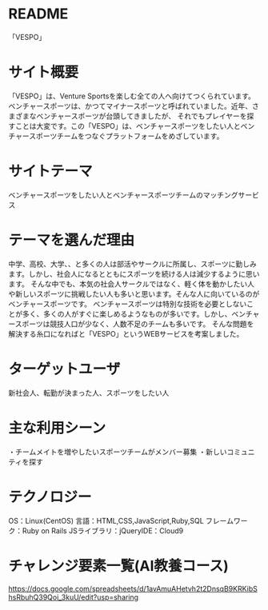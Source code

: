 # README
  「VESPO」
  
# サイト概要
  「VESPO」は、Venture Sportsを楽しむ全ての人へ向けてつくられています。
  ベンチャースポーツは、かつてマイナースポーツと呼ばれていました。近年、さまざまなベンチャースポーツが台頭してきましたが、
  それでもプレイヤーを探すことは大変です。この「VESPO」は、ベンチャースポーツをしたい人とベンチャースポーツチームをつなぐプラットフォームをめざしています。
  
# サイトテーマ
  ベンチャースポーツをしたい人とベンチャースポーツチームのマッチングサービス
  
# テーマを選んだ理由
  中学、高校、大学、、と多くの人は部活やサークルに所属し、スポーツに勤しみます。しかし、社会人になるとともにスポーツを続ける人は減少するように思います。
  そんな中でも、本気の社会人サークルではなく、軽く体を動かしたい人や新しいスポーツに挑戦したい人も多いと思います。そんな人に向いているのがベンチャースポーツです。
  ベンチャースポーツは特別な技術を必要としないことが多く、多くの人がすぐに楽しめるようなものが多いです。しかし、ベンチャースポーツは競技人口が少なく、人数不足のチームも多いです。
  そんな問題を解決する糸口になればと「VESPO」というWEBサービスを考案しました。

# ターゲットユーザ
  新社会人、転勤が決まった人、スポーツをしたい人

# 主な利用シーン
  ・チームメイトを増やしたいスポーツチームがメンバー募集
  ・新しいコミュニティを探す

# テクノロジー
  OS：Linux(CentOS)
  言語：HTML,CSS,JavaScript,Ruby,SQL
  フレームワーク：Ruby on Rails
  JSライブラリ：jQueryIDE：Cloud9

# チャレンジ要素一覧(AI教養コース)
  https://docs.google.com/spreadsheets/d/1avAmuAHetvh2t2DnsqB9KRKibShsRbuhQ39Qoi_3kuU/edit?usp=sharing

